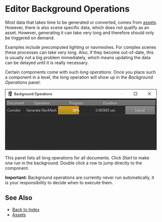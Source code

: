 # Editor Background Operations

Most data that takes time to be generated or converted, comes from [assets](../assets/assets-overview.md). However, there is also scene specific data, which does not qualify as an asset. However, generating it can take very long and therefore should only be triggered on demand.

Examples include precomputed lighting or navmeshes. For complex scenes these processes can take very long. Also, if they become out-of-date, this is usually not a big problem immediately, which means updating the data can be delayed until it is really necessary.

Certain components come with such *long operations*. Once you place such a component in a level, the long operation will show up in the *Background Operations* panel:

![Background operations panel](media/background-op.png)

This panel lists all long operations for all documents. Click *Start* to make one run in the background. Double click a row to jump directly to the component.

**Important:** Background operations are currently never run automatically, it is your responsibility to decide when to execute them.

## See Also

* [Back to Index](../index.md)
* [Assets](../assets/assets-overview.md)

